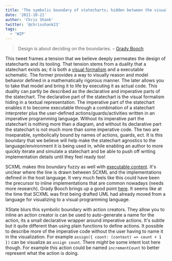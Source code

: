 ```yaml
---
title: 'The symbolic boundary of statecharts; hidden between the visual formalism and executable schematic'
date: '2021-10-21'
author: 'Chris Shank'
twitter: '@chrisshank23'
tags:
  - 'WIP'
---
```


> Design is about deciding on the boundaries. – [Grady Booch](https://twitter.com/Grady_Booch/status/1444754474426191873)

This tweet frames a tension that we believe deeply permeates the design of statecharts and its tooling. That tension stems from a duality that a statechart exists as; it is both a [visual formalism](https://link.springer.com/referenceworkentry/10.1007%2F978-0-387-39940-9_444) and a executable schematic. The former provides a way to visually reason and model behavior defined in a mathematically rigorous manner. The later allows you to take that model and bring it to life by executing it as actual code. This duality can partly be described as the declarative and imperative parts of the statechart. The declarative part of the statechart is the visual formalism hiding in a textual representation. The imperative part of the statechart enables it to become executable through a combination of a statechart interpreter plus the user-defined actions/guards/activities written in an imperative programming language. Without its imperative part the statechart is nothing more than a diagram, and without its declarative part the statechart is not much more than some imperative code. The two are inseparable, symbolically bound by names of actions, guards, ect. It is this boundary that we believe will help make the statechart agnostics to the language/environment it is being used in, while enabling an author to more quickly iterate and simulate a statechart and be able to push off writing implementation details until they feel ready too!

SCXML makes this boundary fuzzy as well with [executable content](https://www.w3.org/TR/scxml/#profile-dependentexecutablecontent). It's unclear where the line is drawn between SCXML and the implementations defined in the host language. It very much feels like this could have been the precursor to inline implementations that are common nowadays (needs more research). Grady Booch brings up a good point [here](https://twitter.com/Grady_Booch/status/1388930413280727042?s=20). It seems like at the time that SCXML was first being drafted UML had already moved from a language for visualizing to a visual programming language.

XState blurs this symbolic boundary with action creators. They allow you to inline an action creator is can be used to auto-generate a name for the action, its a small declarative wrapper around imperative actions. It's subtle but it quite different than using plain functions to define actions. It possible to describe more of the imperative code without the user having to name it in the visualization. For example `assign({ count: (context) => count + 1 })` can be visualize as `assign count`. There _might_ be some intent lost here though. For example this action could be named `incrementCount` to better represent what the action is doing.

